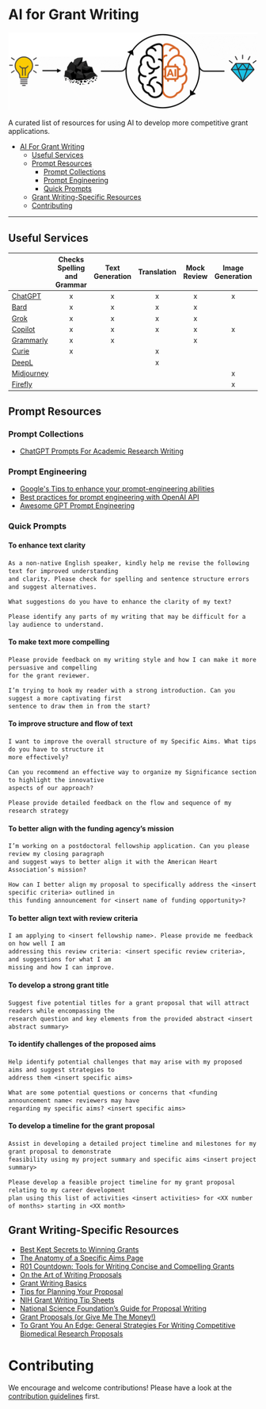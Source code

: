 # AI for Grant Writing

![logo](./banner.png)

A curated list of resources for using AI to develop more competitive grant applications.

- [AI For Grant Writing](#ai-for-grant-writing)
    - [Useful Services](#useful-services)
    - [Prompt Resources](#prompt-resources)
        - [Prompt Collections](#prompt-collections)
        - [Prompt Engineering](#prompt-engineering)
        - [Quick Prompts](#quick-prompts)
    - [Grant Writing-Specific Resources](#grant-writing-specific-resources)
    - [Contributing](#contributing)

---

## Useful Services

| | Checks Spelling and Grammar | Text Generation | Translation | Mock Review | Image Generation | Free Tier |
| :--- | :---: | :---: | :---: | :---: | :---: | :---: |
| [ChatGPT](https://chat.openai.com)                      | x | x | x | x | x | x |
| [Bard](https://bard.google.com/)                        | x | x | x | x |   | x |
| [Grok](https://grok.x.ai/)                              | x | x | x | x |   |   |
| [Copilot](https://copilot.microsoft.com/)               | x | x | x | x | x | x |
| [Grammarly](https://www.grammarly.com/)                 | x | x |   | x |   | x |
| [Curie](https://www.aje.com/curie/)                     | x |   | x |   |   |   |
| [DeepL](https://www.deepl.com/translator)               |  |   | x |   |   | x |
| [Midjourney](https://www.midjourney.com)                |  |   |   |   | x |   |
| [Firefly](https://www.adobe.com/products/firefly.html)  |  |   |   |   | x | x |

## Prompt Resources

### Prompt Collections
- [ChatGPT Prompts For Academic Research Writing](https://clickup.com/templates/ai-prompts/research-writing)

### Prompt Engineering
- [Google's Tips to enhance your prompt-engineering abilities](https://cloud.google.com/blog/products/application-development/five-best-practices-for-prompt-engineering)
- [Best practices for prompt engineering with OpenAI API](https://help.openai.com/en/articles/6654000-best-practices-for-prompt-engineering-with-openai-api)
- [Awesome GPT Prompt Engineering ](https://github.com/snwfdhmp/awesome-gpt-prompt-engineering)

### Quick Prompts

#### To enhance text clarity
```
As a non-native English speaker, kindly help me revise the following text for improved understanding
and clarity. Please check for spelling and sentence structure errors and suggest alternatives.
```

```
What suggestions do you have to enhance the clarity of my text?
```

```
Please identify any parts of my writing that may be difficult for a lay audience to understand.
```

#### To make text more compelling
```
Please provide feedback on my writing style and how I can make it more persuasive and compelling
for the grant reviewer.
```
```
I’m trying to hook my reader with a strong introduction. Can you suggest a more captivating first
sentence to draw them in from the start?
```
#### To improve structure and flow of text
```
I want to improve the overall structure of my Specific Aims. What tips do you have to structure it
more effectively?
```
```
Can you recommend an effective way to organize my Significance section to highlight the innovative 
aspects of our approach?
```
```
Please provide detailed feedback on the flow and sequence of my research strategy 
```
#### To better align with the funding agency’s mission
```
I’m working on a postdoctoral fellowship application. Can you please review my closing paragraph
and suggest ways to better align it with the American Heart Association’s mission?
```
```
How can I better align my proposal to specifically address the <insert specific criteria> outlined in 
this funding announcement for <insert name of funding opportunity>?
```

#### To better align text with review criteria
```
I am applying to <insert fellowship name>. Please provide me feedback on how well I am
addressing this review criteria: <insert specific review criteria>, and suggestions for what I am
missing and how I can improve.
```
#### To develop a strong grant title
```
Suggest five potential titles for a grant proposal that will attract readers while encompassing the 
research question and key elements from the provided abstract <insert abstract summary>
```
#### To identify challenges of the proposed aims
```
Help identify potential challenges that may arise with my proposed aims and suggest strategies to 
address them <insert specific aims> 
```
```
What are some potential questions or concerns that <funding announcement name< reviewers may have 
regarding my specific aims? <insert specific aims>
```
#### To develop a timeline for the grant proposal
```
Assist in developing a detailed project timeline and milestones for my grant proposal to demonstrate 
feasibility using my project summary and specific aims <insert project summary>
```
```
Please develop a feasible project timeline for my grant proposal relating to my career development
plan using this list of activities <insert activities> for <XX number of months> starting in <XX month>
```


## Grant Writing-Specific Resources
- [Best Kept Secrets to Winning Grants](https://www.nature.com/articles/545399a)
- [The Anatomy of a Specific Aims Page](https://biosciencewriters.com/NIH-Grant-Applications-The-Anatomy-of-a-Specific-Aims-Page.aspx)
- [R01 Countdown: Tools for Writing Concise and Compelling Grants](https://purl.stanford.edu/yy394gb6954)
- [On the Art of Writing Proposals](https://www.ssrc.org/publications/the-art-of-writing-proposals/)
- [Grant Writing Basics](https://grantsgovprod.wordpress.com/category/learngrants/grant-writing-basics/)
- [Tips for Planning Your Proposal](https://grantwriting.stanford.edu/students/tips-for-planning-your-proposal/)
- [NIH Grant Writing Tip Sheets](https://grants.nih.gov/grants/how-to-apply-application-guide/format-and-write/write-your-application.htm)
- [National Science Foundation’s Guide for Proposal Writing](https://www.nsf.gov/pubs/2004/nsf04016/nsf04016_5.htm) 
- [Grant Proposals (or Give Me The Money!)](https://writingcenter.unc.edu/tips-and-tools/grant-proposals-or-give-me-the-money/)
- [To Grant You An Edge: General Strategies For Writing Competitive Biomedical Research Proposals](https://journals.physiology.org/doi/epdf/10.1152/japplphysiol.00077.2022)

# Contributing

We encourage and welcome contributions! Please have a look at the [contribution guidelines](https://github.com/eseckel/ai-for-grant-writing/blob/main/CONTRIBUTING.md) first.
